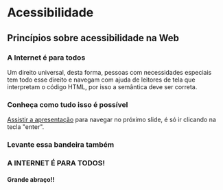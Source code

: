 # Acessibilidade
## Princípios sobre acessibilidade na Web
### A Internet é para todos
Um direito universal, desta forma, pessoas com necessidades especiais tem todo esse direito e navegam com ajuda de leitores de tela que interpretam o código HTML, por isso a semântica deve ser correta.
### Conheça como tudo isso é possível
[Assistir a apresentação](https://docs.google.com/presentation/d/e/2PACX-1vSV2YEtf_cge5_cUfnAh8hCplEILWz5SyB_CWFC__Eb-JnX2MFblks_QMOUIttQVGcdj2HNjgOD1sus/pub?start=false&loop=false&delayms=3000)
para navegar no próximo slide, é só ir clicando na tecla "enter".
### Levante essa bandeira também
### A INTERNET É PARA TODOS!
#### Grande abraço!!
